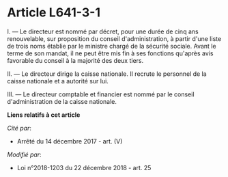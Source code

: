 # Article L641-3-1

I. ― Le directeur est nommé par décret, pour une durée de cinq ans renouvelable, sur proposition du conseil d'administration,
à partir d'une liste de trois noms établie par le ministre chargé de la sécurité sociale. Avant le terme de son mandat, il ne
peut être mis fin à ses fonctions qu'après avis favorable du conseil à la majorité des deux tiers.

II. ― Le directeur dirige la caisse nationale. Il recrute le personnel de la caisse nationale et a autorité sur lui.

III. ― Le directeur comptable et financier est nommé par le conseil d'administration de la caisse nationale.

**Liens relatifs à cet article**

_Cité par_:

  - Arrêté du 14 décembre 2017 - art. (V)

_Modifié par_:

  - Loi n°2018-1203 du 22 décembre 2018 - art. 25
